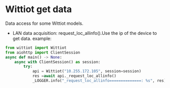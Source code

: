 # Wittiot get data
 
Data access for some Wittiot models.
 
- LAN data acquisition: request_loc_allinfo().Use the ip of the device to get data.
example:
```python
from wittiot import Wittiot
from aiohttp import ClientSession
async def main() -> None:
    async with ClientSession() as session:
        try:
            api = Wittiot("10.255.172.105", session=session)
            res =await api._request_loc_allinfo()
            _LOGGER.info("_request_loc_allinfo==============: %s", res)
```